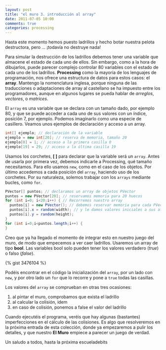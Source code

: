 ```yaml
---
layout: post
title: "el muro 3. introducción al array"
date: 2011-07-05 10:00
comments: true
categories: processing
---
```


Hasta este momento hemos puesto ladrillos y hecho botar nuestra pelota destructora, pero ... ¡todavía no destruye nada!

Para simular la destrucción de los ladrillos debemos tener una variable que almacene el estado de cada uno de ellos. Sin embargo, como a la hora de dibujarlos, puede parecer complejo controlar 80 variables con el estado de cada uno de los ladrillos. **Processing** como la mayoría de los lenguajes de programación, nos ofrece una estructura de datos para estos casos: el **array**. Mantengo la nomenclatura inglesa, porque ninguna de las traducciones o adaptaciones de array al castellano se ha impuesto entre los programadores, aunque en algunos lugares se pueda hablar de *arreglos*, *vectores*, o *matrices*.

El `array` es una variable que se declara con un tamaño dado, por ejemplo 80, y que se puede acceder a cada uno de sus valores con un índice, posición 7, por ejemplo. Podemos imaginarlo como una especie de casillero. Veamos unos ejemplos de declaración y acceso a un array.

``` java
int[] ejemplo; // declaración de la variable 
ejemplo = new int[20]; // reserva de memoria, tamaño 20 
ejemplo[0] = 1; // acceso a la primera casilla 0 
ejemplo[19] = 29; // acceso a la última casilla 19 
```

<!-- more -->

Usamos los corchetes, **[ ]** para declarar que la variable será un `array`. Antes de usarla por primera vez, debemos indicarle a Processing, qué tamaño necesitamos. Para ello usamos `new`, como en el caso de los objetos. Por último accedemos a cada posición del `array`, haciendo uso de los corchetes. Por su naturaleza, solemos trabajar con los `arrays` mediante bucles, como `for`.

``` java
PVector[] puntos; // declaramos un array de objetos PVector
puntos = new PVector[20]; // reservamos memoria para 20 huecos
for (int i=0; i<20;i++) { // Recorremos nuestro array 
  puntos[i] = new PVector(); // debemos reservar memoria para cada PVector   
  puntos[i].x = random(width); // y le damos valores iniciales a sus atributos 
  puntos[i].y = random(height); 
} 
for (int i=0;i<puntos.length;i++) {
}
```

Creo que ya ha llegado el momento de integrar esto en nuestro juego del muro, de modo que empecemos a ver caer ladrillos. Usaremos un array de tipo **bool**. Las variables bool solo pueden tener los valores verdadero (*true*) o falso (*false*).

{% gist 3476104 %}

Podéis encontrar en el código la inicialización del `array`, por un lado con `new`, y por otro lado un `for` que lo recorre y pone a `true` todas las casillas.

Los valores del `array` se comprueban en otras tres ocasiones:

1. al pintar el muro, comprobamos que exista el ladrillo
2. al calcular la colisión, idem
3. en caso de colisión, ponemos a false el valor del ladrillo

Cuando ejecutéis el programa, veréis que hay algunas (bastantes) imperfecciones en el cálculo de las colisiones. Es algo que resolveremos en la próxima entrada de esta colección, donde ya empezaremos a pulir los detalles, y que nuestro **El Muro** empiece a parecer un juego de verdad.

Un saludo a todos, hasta la próxima escueladebits
